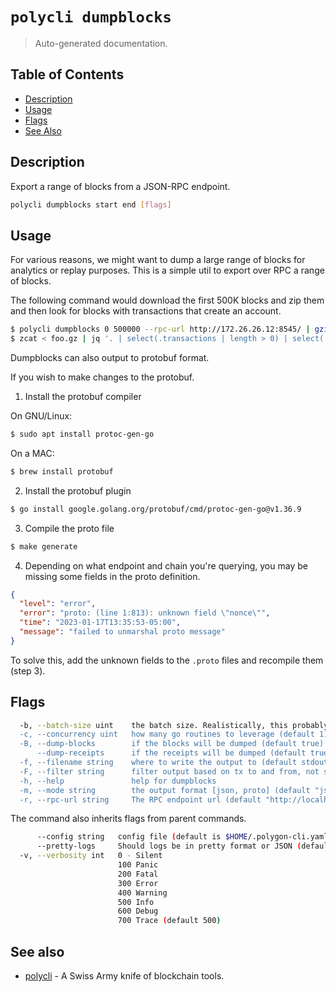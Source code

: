 # `polycli dumpblocks`

> Auto-generated documentation.

## Table of Contents

- [Description](#description)
- [Usage](#usage)
- [Flags](#flags)
- [See Also](#see-also)

## Description

Export a range of blocks from a JSON-RPC endpoint.

```bash
polycli dumpblocks start end [flags]
```

## Usage

For various reasons, we might want to dump a large range of blocks for analytics or replay purposes. This is a simple util to export over RPC a range of blocks.

The following command would download the first 500K blocks and zip them and then look for blocks with transactions that create an account.

```bash
$ polycli dumpblocks 0 500000 --rpc-url http://172.26.26.12:8545/ | gzip > foo.gz
$ zcat < foo.gz | jq '. | select(.transactions | length > 0) | select(.transactions[].to == null)'
```

Dumpblocks can also output to protobuf format.

If you wish to make changes to the protobuf.

1. Install the protobuf compiler

On GNU/Linux:

```bash
$ sudo apt install protoc-gen-go
```

On a MAC:

```bash
$ brew install protobuf
```

2. Install the protobuf plugin

```bash
$ go install google.golang.org/protobuf/cmd/protoc-gen-go@v1.36.9
```

3. Compile the proto file

```bash
$ make generate
```

4. Depending on what endpoint and chain you're querying, you may be missing some fields in the proto definition.

```json
{
  "level": "error",
  "error": "proto: (line 1:813): unknown field \"nonce\"",
  "time": "2023-01-17T13:35:53-05:00",
  "message": "failed to unmarshal proto message"
}
```

To solve this, add the unknown fields to the `.proto` files and recompile them (step 3).

## Flags

```bash
  -b, --batch-size uint    the batch size. Realistically, this probably shouldn't be bigger than 999. Most providers seem to cap at 1000. (default 150)
  -c, --concurrency uint   how many go routines to leverage (default 1)
  -B, --dump-blocks        if the blocks will be dumped (default true)
      --dump-receipts      if the receipts will be dumped (default true)
  -f, --filename string    where to write the output to (default stdout)
  -F, --filter string      filter output based on tx to and from, not setting a filter means all are allowed (default "{}")
  -h, --help               help for dumpblocks
  -m, --mode string        the output format [json, proto] (default "json")
  -r, --rpc-url string     The RPC endpoint url (default "http://localhost:8545")
```

The command also inherits flags from parent commands.

```bash
      --config string   config file (default is $HOME/.polygon-cli.yaml)
      --pretty-logs     Should logs be in pretty format or JSON (default true)
  -v, --verbosity int   0 - Silent
                        100 Panic
                        200 Fatal
                        300 Error
                        400 Warning
                        500 Info
                        600 Debug
                        700 Trace (default 500)
```

## See also

- [polycli](polycli.md) - A Swiss Army knife of blockchain tools.
